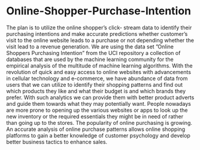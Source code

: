 # Online-Shopper-Purchase-Intention

The plan is to utilize the online shopper’s click- stream data to identify their purchasing intentions and make accurate predictions whether customer’s visit to the online website leads to a purchase or not depending whether the visit lead to a revenue generation. We are using the data set ”Online Shoppers Purchasing Intention” from the UCI repository a collection of databases that are used by the machine learning community for the empirical analysis of the multitude of machine learning algorithms. With the revolution of quick and easy access to online websites with advancements in cellular technology and e-commerce, we have abundance of data from users that we can utilize to identify their shopping patterns and find out which products they like and what their budget is and which brands they prefer. With such analytics we can provide them with better product adverts and guide them towards what they may potentially want. People nowadays are more prone to opening up the various websites or apps to look up the new inventory or the required essentials they might be in need of rather than going up to the stores. The popularity of online purchasing is growing. An accurate analysis of online purchase patterns allows online shopping platforms to gain a better knowledge of customer psychology and develop better business tactics to enhance sales. 
